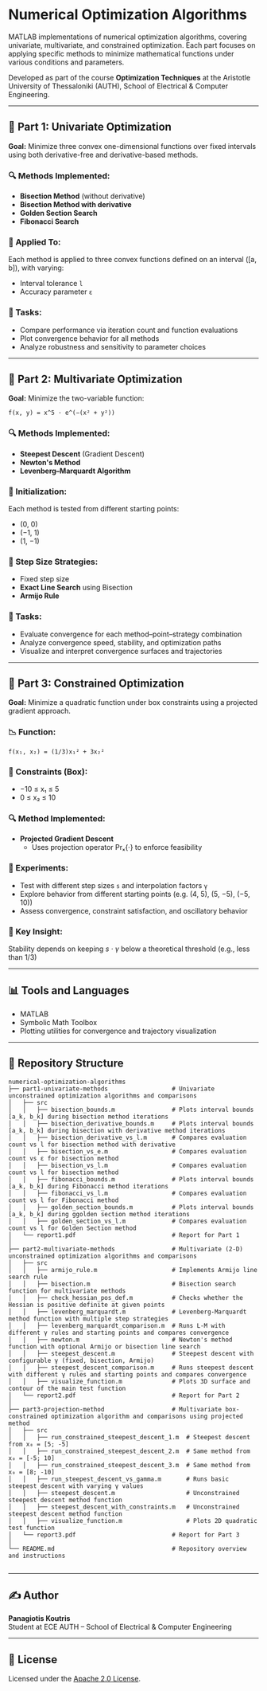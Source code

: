 # Numerical Optimization Algorithms

MATLAB implementations of numerical optimization algorithms, covering univariate, multivariate, and constrained optimization. Each part focuses on applying specific methods to minimize mathematical functions under various conditions and parameters.

Developed as part of the course **Optimization Techniques** at the Aristotle University of Thessaloniki (AUTH), School of Electrical & Computer Engineering.

---

## 📘 Part 1: Univariate Optimization

**Goal:** Minimize three convex one-dimensional functions over fixed intervals using both derivative-free and derivative-based methods.

### 🔍 Methods Implemented:
- **Bisection Method** (without derivative)
- **Bisection Method with derivative**
- **Golden Section Search**
- **Fibonacci Search**

### 🧪 Applied To:
Each method is applied to three convex functions defined on an interval \([a, b]\), with varying:
- Interval tolerance `l`
- Accuracy parameter `ε`

### 🔧 Tasks:
- Compare performance via iteration count and function evaluations
- Plot convergence behavior for all methods
- Analyze robustness and sensitivity to parameter choices

---

## 📘 Part 2: Multivariate Optimization

**Goal:** Minimize the two-variable function:

`f(x, y) = x^5 · e^(−(x² + y²))`

### 🔍 Methods Implemented:
- **Steepest Descent** (Gradient Descent)
- **Newton's Method**
- **Levenberg–Marquardt Algorithm**

### 🚀 Initialization:
Each method is tested from different starting points:
- (0, 0)
- (−1, 1)
- (1, −1)

### 🧭 Step Size Strategies:
- Fixed step size
- **Exact Line Search** using Bisection
- **Armijo Rule**

### 🔧 Tasks:
- Evaluate convergence for each method–point–strategy combination
- Analyze convergence speed, stability, and optimization paths
- Visualize and interpret convergence surfaces and trajectories

---

## 📘 Part 3: Constrained Optimization

**Goal:** Minimize a quadratic function under box constraints using a projected gradient approach.

### 📉 Function:

`f(x₁, x₂) = (1/3)x₁² + 3x₂²`


### 📐 Constraints (Box):
- −10 ≤ x₁ ≤ 5  
- 0 ≤ x₂ ≤ 10


### 🔍 Method Implemented:
- **Projected Gradient Descent**
  - Uses projection operator Prₓ{·}  to enforce feasibility

### 🧪 Experiments:
- Test with different step sizes `s` and interpolation factors `γ`
- Explore behavior from different starting points (e.g. (4, 5), (5, −5), (−5, 10))
- Assess convergence, constraint satisfaction, and oscillatory behavior

### 🧠 Key Insight:
Stability depends on keeping *s · γ*  below a theoretical threshold (e.g., less than 1/3)

---

## 📊 Tools and Languages

- MATLAB
- Symbolic Math Toolbox
- Plotting utilities for convergence and trajectory visualization

---

## 📁 Repository Structure

```
numerical-optimization-algorithms
├── part1-univariate-methods                  # Univariate unconstrained optimization algorithms and comparisons
│   ├── src
│   │   ├── bisection_bounds.m                # Plots interval bounds [a_k, b_k] during bisection method iterations
│   │   ├── bisection_derivative_bounds.m     # Plots interval bounds [a_k, b_k] during bisection with derivative method iterations
│   │   ├── bisection_derivative_vs_l.m       # Compares evaluation count vs l for bisection method with derivative
│   │   ├── bisection_vs_e.m                  # Compares evaluation count vs ε for bisection method
│   │   ├── bisection_vs_l.m                  # Compares evaluation count vs l for bisection method
│   │   ├── fibonacci_bounds.m                # Plots interval bounds [a_k, b_k] during Fibonacci method iterations
│   │   ├── fibonacci_vs_l.m                  # Compares evaluation count vs l for Fibonacci method
│   │   ├── golden_section_bounds.m           # Plots interval bounds [a_k, b_k] during ggolden section method iterations
│   │   ├── golden_section_vs_l.m             # Compares evaluation count vs l for Golden Section method
│   └── report1.pdf                           # Report for Part 1
│
├── part2-multivariate-methods                # Multivariate (2-D) unconstrained optimization algorithms and comparisons
│   ├── src
│   │   ├── armijo_rule.m                     # Implements Armijo line search rule
│   │   ├── bisection.m                       # Bisection search function for multivariate methods
│   │   ├── check_hessian_pos_def.m           # Checks whether the Hessian is positive definite at given points
│   │   ├── levenberg_marquardt.m             # Levenberg-Marquardt method function with multiple step strategies
│   │   ├── levenberg_marquardt_comparison.m  # Runs L-M with different γ rules and starting points and compares convergence
│   │   ├── newton.m                          # Newton's method function with optional Armijo or bisection line search
│   │   ├── steepest_descent.m                # Steepest descent with configurable γ (fixed, bisection, Armijo)
│   │   ├── steepest_descent_comparison.m     # Runs steepest descent with different γ rules and starting points and compares convergence
│   │   ├── visualize_function.m              # Plots 3D surface and contour of the main test function
│   └── report2.pdf                           # Report for Part 2
│
├── part3-projection-method                   # Multivariate box-constrained optimization algorithm and comparisons using projected method
│   ├── src
│   │   ├── run_constrained_steepest_descent_1.m  # Steepest descent from x₀ = [5; -5]
│   │   ├── run_constrained_steepest_descent_2.m  # Same method from x₀ = [-5; 10]
│   │   ├── run_constrained_steepest_descent_3.m  # Same method from x₀ = [8; -10]
│   │   ├── run_steepest_descent_vs_gamma.m       # Runs basic steepest descent with varying γ values 
│   │   ├── steepest_descent.m                    # Unconstrained steepest descent method function 
│   │   ├── steepest_descent_with_constraints.m   # Unconstrained steepest descent method function 
│   │   ├── visualize_function.m                  # Plots 2D quadratic test function 
│   └── report3.pdf                           # Report for Part 3
│
└── README.md                                 # Repository overview and instructions


```

---

## ✍️ Author

**Panagiotis Koutris**  
Student at ECE AUTH – School of Electrical & Computer Engineering

---

## 📄 License

Licensed under the [Apache 2.0 License](https://www.apache.org/licenses/LICENSE-2.0.html).

